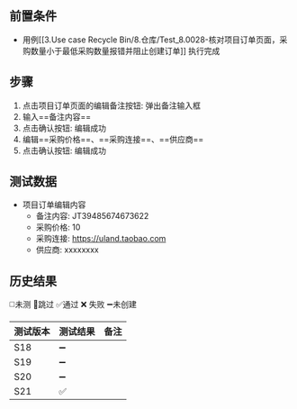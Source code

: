 
## 前置条件

- 用例[[3.Use case Recycle Bin/8.仓库/Test_8.0028-核对项目订单页面，采购数量小于最低采购数量报错并阻止创建订单]] 执行完成

## 步骤

1. 点击项目订单页面的编辑备注按钮: 弹出备注输入框
2. 输入==备注内容==
3. 点击确认按钮: 编辑成功
4. 编辑==采购价格==、==采购连接==、==供应商== 
5. 点击确认按钮: 编辑成功

## 测试数据

- 项目订单编辑内容
	- 备注内容: JT39485674673622
	- 采购价格: 10
	- 采购连接: https://uland.taobao.com
	- 供应商: xxxxxxxx

## 历史结果
 ◻️未测    🚫跳过     ✅通过    ❌ 失败    ➖未创建
 
| 测试版本 | 测试结果 | 备注 |
| ---- | ---- | ---- |
| S18 | ➖ |  |
| S19 | ➖ |  |
| S20 | ➖ |  |
| S21 | ✅ |  |
